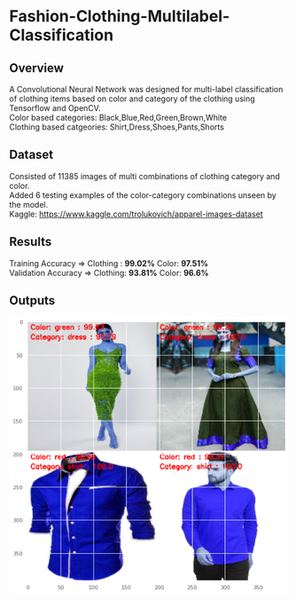 # Fashion-Clothing-Multilabel-Classification


## Overview
A Convolutional Neural Network was designed for multi-label classification of clothing items based on color and category of the clothing using Tensorflow and OpenCV.</br>
Color based categories: Black,Blue,Red,Green,Brown,White</br>
Clothing based catgeories: Shirt,Dress,Shoes,Pants,Shorts</br>

## Dataset
Consisted of 11385 images of multi combinations of clothing category and color.</br>
Added 6 testing examples of the color-category combinations unseen by the model.</br>
Kaggle: https://www.kaggle.com/trolukovich/apparel-images-dataset

## Results

Training Accuracy => Clothing : **99.02%** Color: **97.51%**</br>
Validation Accuracy => Clothing: **93.81%** Color: **96.6%**

## Outputs

![](output_montage/output_montage1.png)
